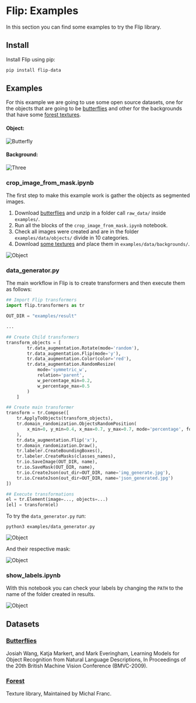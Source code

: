 # Flip: Examples

In this section you can find some examples to try the Flip library. 

## Install

Install Flip using pip:

```bash
pip install flip-data
```

## Examples

For this example we are going to use some open source datasets,
one for the objects that are going to be [butterflies](http://www.josiahwang.com/dataset/leedsbutterfly/) and
other for the backgrounds that have some [forest textures](http://textures.forrest.cz/).

#### Object:
![Butterfly](http://www.josiahwang.com/dataset/leedsbutterfly/examples/001.jpg)

#### Background:
![Three](http://textures.forrest.cz/textures/library/2009_forest/IMG_0303.jpg)

### crop_image_from_mask.ipynb

The first step to make this example work is gather the objects as segmented images.

1. Download [butterflies](http://www.josiahwang.com/dataset/leedsbutterfly/examples/001.jpg)
and unzip in a folder call `raw_data/` inside `examples/`.
2. Run all the blocks of the `crop_image_from_mask.ipynb` notebook.
3. Check all images were created and are in the folder `examples/data/objects/` divide in 10 categories.
4. Download [some textures](http://textures.forrest.cz/) and place them in `examples/data/backgrounds/`.

![Object](https://github.com/linkedai/flip/blob/master/docs/images/object.png)

### data_generator.py

The main workflow in Flip is to create transformers and then execute them as follows: 

```python
## Import Flip transformers
import flip.transformers as tr

OUT_DIR = "examples/result"

...

## Create Child transformers
transform_objects = [
        tr.data_augmentation.Rotate(mode='random'),
        tr.data_augmentation.Flip(mode='y'),
        tr.data_augmentation.Color(color='red'),
        tr.data_augmentation.RandomResize(
            mode='symmetric_w',
            relation='parent',
            w_percentage_min=0.2,
            w_percentage_max=0.5
        )
    ]

## Create main transformer
transform = tr.Compose([
    tr.ApplyToObjects(transform_objects),
    tr.domain_randomization.ObjectsRandomPosition(
        x_min=0, y_min=0.4, x_max=0.7, y_max=0.7, mode='percentage', force_overlap=False
    ),
    tr.data_augmentation.Flip('x'),
    tr.domain_randomization.Draw(),
    tr.labeler.CreateBoundingBoxes(),
    tr.labeler.CreateMasks(classes_names),
    tr.io.SaveImage(OUT_DIR, name),
    tr.io.SaveMask(OUT_DIR, name),
    tr.io.CreateJson(out_dir=OUT_DIR, name='img_generate.jpg'),
    tr.io.CreateJson(out_dir=OUT_DIR, name='json_generated.jpg')
])

## Execute transformations
el = tr.Element(image=..., objects=...)
[el] = transform(el)
```

To try the `data_generator.py` run:

```batch
python3 examples/data_generator.py
```

![Object](https://github.com/linkedai/flip/blob/master/docs/images/generated.png)

And their respective mask:

![Object](https://github.com/linkedai/flip/blob/master/docs/images/generatedM.png)

### show_labels.ipynb

With this notebook you can check your labels by changing the `PATH` to the name of the folder created in results.

![Object](https://github.com/linkedai/flip/blob/master/docs/images/generated_BB.png)

## Datasets

### [Butterflies](http://www.josiahwang.com/dataset/leedsbutterfly/)

Josiah Wang, Katja Markert, and Mark Everingham,
Learning Models for Object Recognition from Natural Language Descriptions,
In Proceedings of the 20th British Machine Vision Conference (BMVC-2009).

### [Forest](http://textures.forrest.cz/)

Texture library, Maintained by Michal Franc.
